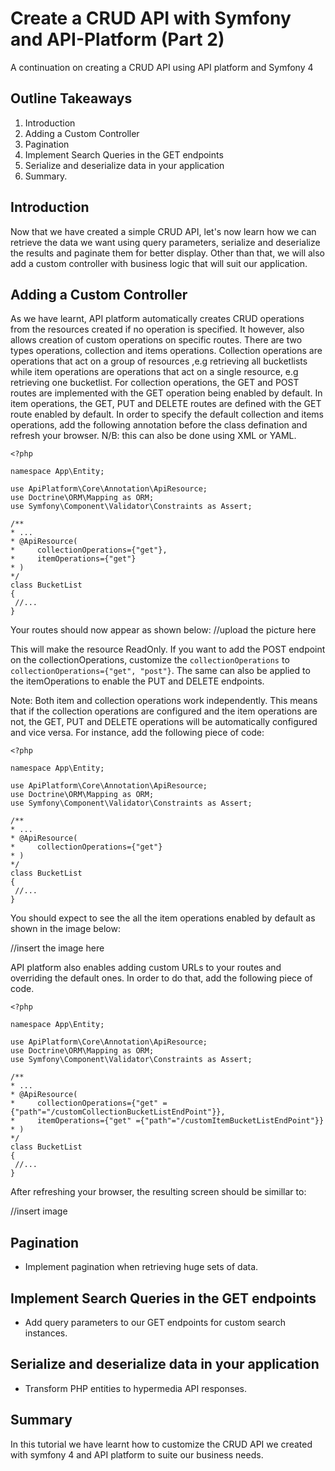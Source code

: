 # Create a CRUD API with Symfony and API-Platform (Part 2)
A continuation on creating a CRUD API using API platform and Symfony 4
## Outline Takeaways
1. Introduction
2. Adding a Custom Controller
3. Pagination
4. Implement Search Queries in the GET endpoints
5. Serialize and deserialize data in your application
6. Summary.

## Introduction
Now that we have created a simple CRUD API, let's now learn how we can retrieve the data we want using query parameters, serialize and deserialize the results and paginate them for better display. Other than that, we will also add a custom controller with business logic that will suit our application.


## Adding a Custom Controller
 As we have learnt, API platform automatically creates CRUD operations from the resources created if no operation is specified. It however, also allows creation of custom operations on specific routes. There are two types operations, collection and items operations. Collection operations are operations that act on a group of resources ,e.g retrieving all bucketlists while item operations are operations that act on a single resource, e.g retrieving one bucketlist. For collection operations, the GET and POST routes are implemented with the GET operation being enabled by default. In item operations, the GET, PUT and DELETE routes are defined with the GET route enabled by default. In order to specify the default collection and items operations, add the following annotation before the class defination and refresh your browser. N/B: this can also be done using XML or YAML.
 
 ```
<?php

namespace App\Entity;

use ApiPlatform\Core\Annotation\ApiResource;
use Doctrine\ORM\Mapping as ORM;
use Symfony\Component\Validator\Constraints as Assert;

/**
 * ...
 * @ApiResource(
 *     collectionOperations={"get"},
 *     itemOperations={"get"}
 * )
 */
class BucketList
{
  //...
}
```
Your routes should now appear as shown below:
//upload the picture here

This will make the resource ReadOnly. If you want to add the POST endpoint on the collectionOperations, customize the `collectionOperations` to  `collectionOperations={"get", "post"}`. The same can also be applied to the itemOperations to enable the PUT and DELETE endpoints. 

Note: Both item and collection operations work independently. This means that if the collection operations are configured and the item operations are not, the GET, PUT and DELETE operations will be automatically configured and vice versa. For instance, add the following piece of code:

 ```
<?php

namespace App\Entity;

use ApiPlatform\Core\Annotation\ApiResource;
use Doctrine\ORM\Mapping as ORM;
use Symfony\Component\Validator\Constraints as Assert;

/**
 * ...
 * @ApiResource(
 *     collectionOperations={"get"}
 * )
 */
class BucketList
{
  //...
}
```

You should expect to see the all the item operations enabled by default as shown in the image below:

//insert the image here

API platform also enables adding custom URLs to your routes and overriding the default ones. In order to do that, add the following piece of code.

 ```
<?php

namespace App\Entity;

use ApiPlatform\Core\Annotation\ApiResource;
use Doctrine\ORM\Mapping as ORM;
use Symfony\Component\Validator\Constraints as Assert;

/**
 * ...
 * @ApiResource(
 *     collectionOperations={"get" ={"path"="/customCollectionBucketListEndPoint"}},
 *     itemOperations={"get" ={"path"="/customItemBucketListEndPoint"}}
 * )
 */
class BucketList
{
  //...
}
```
After refreshing your browser, the resulting screen should be simillar to:

//insert image



 
 ## Pagination
 - Implement pagination when retrieving huge sets of data.
 
 ## Implement Search Queries in the GET endpoints
 - Add query parameters to our GET endpoints for custom search instances.
 
 ## Serialize and deserialize data in your application
 - Transform PHP entities to hypermedia API responses.

 ## Summary
 In this tutorial we have learnt how to customize the CRUD API we created with symfony 4 and API platform to suite our business needs.



